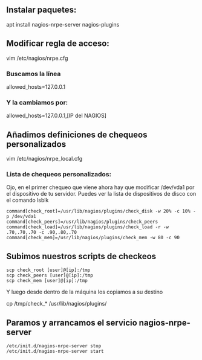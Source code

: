 ## Instalar paquetes:

apt install nagios-nrpe-server nagios-plugins

## Modificar regla de acceso:

vim /etc/nagios/nrpe.cfg

### Buscamos la línea

allowed_hosts=127.0.0.1

### Y la cambiamos por:

allowed_hosts=127.0.0.1,[IP del NAGIOS]

## Añadimos definiciones de chequeos personalizados

vim /etc/nagios/nrpe_local.cfg

### Lista de chequeos personalizados:

Ojo, en el primer chequeo que viene ahora hay que modificar /dev/vda1 por el dispositivo de tu servidor.
Puedes ver la lista de dispositivos de disco con el comando lsblk 

```
command[check_root]=/usr/lib/nagios/plugins/check_disk -w 20% -c 10% -p /dev/vda1
command[check_peers]=/usr/lib/nagios/plugins/check_peers
command[check_load]=/usr/lib/nagios/plugins/check_load -r -w .70,.70,.70 -c .90,.80,.70
command[check_mem]=/usr/lib/nagios/plugins/check_mem -w 80 -c 90
```

## Subimos nuestros scripts de checkeos

```
scp check_root [user]@[ip]:/tmp
scp check_peers [user]@[ip]:/tmp
scp check_mem [user]@[ip]:/tmp
```

Y luego desde dentro de la máquina los copiamos a su destino

cp /tmp/check_* /usr/lib/nagios/plugins/

## Paramos y arrancamos el servicio nagios-nrpe-server

```
/etc/init.d/nagios-nrpe-server stop
/etc/init.d/nagios-nrpe-server start
```

